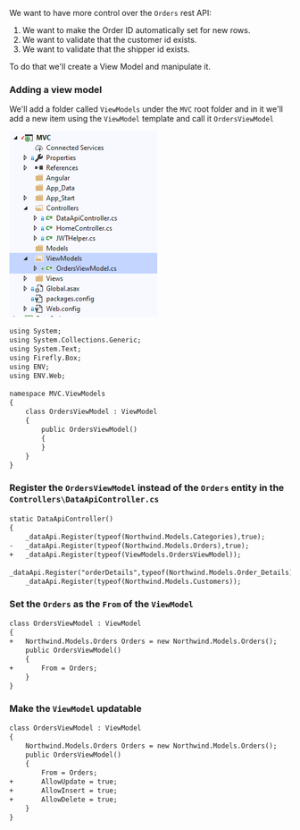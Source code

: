 ﻿We want to have more control over the `Orders` rest API:
1. We want to make the Order ID automatically set for new rows.
2. We want to validate that the customer id exists.
3. We want to validate that the shipper id exists.

To do that we'll create a View Model and manipulate it.
### Adding a view model
We'll add a folder called `ViewModels` under the `MVC` root folder and in it we'll add a new item using the `ViewModel` template and call it `OrdersViewModel`

![Solution Explorer After Adding View Models](MVC.png)
```csdiff
using System;
using System.Collections.Generic;
using System.Text;
using Firefly.Box;
using ENV;
using ENV.Web;

namespace MVC.ViewModels
{
    class OrdersViewModel : ViewModel
    {
        public OrdersViewModel()
        {
        }
    }
}

```

### Register the `OrdersViewModel` instead of the `Orders` entity in the `Controllers\DataApiController.cs`
```csdiff
static DataApiController()
{
    _dataApi.Register(typeof(Northwind.Models.Categories),true);
-   _dataApi.Register(typeof(Northwind.Models.Orders),true);
+   _dataApi.Register(typeof(ViewModels.OrdersViewModel));
    _dataApi.Register("orderDetails",typeof(Northwind.Models.Order_Details),true);
    _dataApi.Register(typeof(Northwind.Models.Customers));

```

### Set the `Orders` as the `From` of the `ViewModel`
```csdiff
class OrdersViewModel : ViewModel
{
+   Northwind.Models.Orders Orders = new Northwind.Models.Orders();
    public OrdersViewModel()
    {
+       From = Orders;
    }
}
```

### Make the `ViewModel` updatable
```csdiff
class OrdersViewModel : ViewModel
{
    Northwind.Models.Orders Orders = new Northwind.Models.Orders();
    public OrdersViewModel()
    {
        From = Orders;
+       AllowUpdate = true;
+       AllowInsert = true;
+       AllowDelete = true;
    }
}

```


